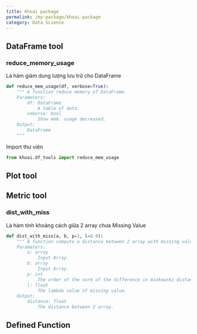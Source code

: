 ```yaml
---
title: Khoai package
permalink: /my-package/khoai-package
category: Data Science
---
```

## DataFrame tool
### reduce_memory_usage
Là hàm giảm dung lượng lưu trữ cho DataFrame
```python
def reduce_mem_usage(df, verbose=True):
    """ A function reduce memory of DataFrame.
    Parameters:
        df: DataFrame
            A table of data.
        veborse: bool
            Show mem. usage decreased.
    Output:
        DataFrame
    """
```
Import thư viện
```python
from khoai.df_tools import reduce_mem_usage
```
## Plot tool

## Metric tool
### dist_with_miss
Là hàm tính khoảng cách giữa 2 array chưa Missing Value
```python
def dist_with_miss(a, b, p=1, l=0.0):
    """ A function compute a distance betwwen 2 array with missing value.
    Parameters:
        a: array
            Input Array.	
        b: array
            Input Array.
        p: int
            The order of the norm of the difference in minkowski distance.
        l: float
            The lambda value of missing value.
    Output: 
        distance: float
            The distance between 2 array. 
```
## Defined Function 
